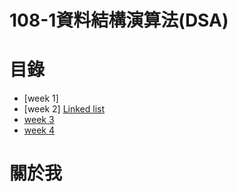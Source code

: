 # 108-1資料結構演算法(DSA)

# 目錄

* [week 1]
* [week 2] [Linked list](https://github.com/lynn871104/lynn/tree/master/week2)
* [week 3](https://github.com/lynn871104/lynn/tree/master/week3)
* [week 4](https://github.com/lynn871104/lynn/tree/master/week)

# 關於我
